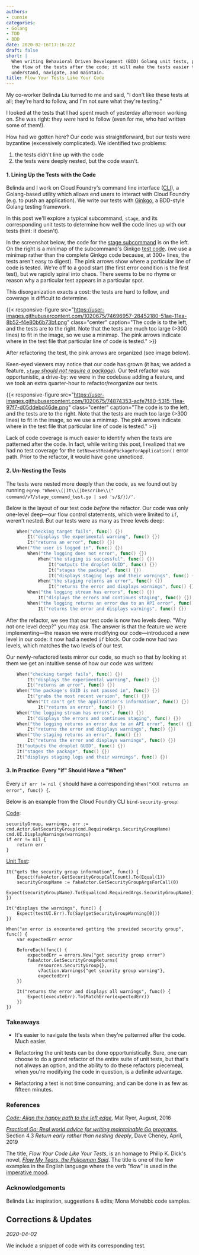 ```yaml
---
authors:
- cunnie
categories:
- Golang
- TDD
- BDD
date: 2020-02-16T17:16:22Z
draft: false
short: |
  When writing Behavioral Driven Development (BDD) Golang unit tests, pattern
  the flow of the tests after the code; it will make the tests easier to
  understand, navigate, and maintain.
title: Flow Your Tests Like Your Code
---
```


My co-worker Belinda Liu turned to me and said, "I don't like these tests at all;
they're hard to follow, and I'm not sure what they're testing."

I looked at the tests that I had spent much of yesterday afternoon working on.
She was right: they _were_ hard to follow (even for me, who had written some of
them!).

How had we gotten here? Our code was straightforward, but our tests were
byzantine (excessively complicated). We identified two problems:

1. the tests didn't line up with the code
2. the tests were deeply nested, but the code wasn't.

#### 1. Lining Up the Tests with the Code

Belinda and I work on Cloud Foundry's command line interface
([CLI](https://docs.cloudfoundry.org/cf-cli/)), a Golang-based utility which
allows end users to interact with Cloud Foundry (e.g. to push an application).
We write our tests with [Ginkgo](https://onsi.github.io/ginkgo/), a BDD-style
Golang testing framework.

In this post we'll explore a typical subcommand, `stage`, and its corresponding
unit tests to determine how well the code lines up with our tests (hint: it
doesn't).

In the screenshot below, the code for the [stage
subcommand](https://github.com/cloudfoundry/cli/blob/98cc92d7772ba3afab4f32ef2f052af07b18a6df/command/v7/stage_command.go)
is on the left. On the right is a minimap of the subcommand's Ginkgo [test
code](https://github.com/cloudfoundry/cli/blob/98cc92d7772ba3afab4f32ef2f052af07b18a6df/command/v7/stage_command_test.go).
(we use a minimap rather than the complete Ginkgo code because, at 300+ lines,
the tests aren't easy to digest). The pink arrows show where a particular line
of code is tested.  We're off to a good start (the first error condition is the
first test), but we rapidly spiral into chaos. There seems to be no rhyme or
reason why a particular test appears in a particular spot.

This disorganization exacts a cost: the tests are hard to follow, and coverage
is difficult to determine.

{{< responsive-figure
src="https://user-images.githubusercontent.com/1020675/74696957-28452180-51ae-11ea-8b52-f4e80b6b73bf.png"
class="center" caption="The code is to the left, and the tests are to the right.  Note that the tests are much too large (>300 lines) to fit in the image, so we use a minimap. The pink arrows indicate where in the test file that particular line of code is tested." >}}

After refactoring the test, the pink arrows are organized (see image below).

Keen-eyed viewers may notice that our code has grown (it has; we added a
feature, [_`stage` should not require a
package_](https://www.pivotaltracker.com/story/show/166688397)). Our test
refactor was opportunistic, a drive-by: we were in the codebase adding a
feature, and we took an extra quarter-hour to refactor/reorganize our tests.

{{< responsive-figure
src="https://user-images.githubusercontent.com/1020675/74874353-acfe7f80-5315-11ea-97f7-d05ddebd46de.png"
class="center" caption="The code is to the left, and the tests are to the right.  Note that the tests are much too large (>300 lines) to fit in the image, so we use a minimap. The pink arrows indicate where in the test file that particular line of code is tested." >}}

Lack of code coverage is much easier to identify when the tests are patterned
after the code. In fact, while writing this post, I realized that we had no test
coverage for the `GetNewestReadyPackageForApplication()` error path.  Prior to
the refactor, it would have gone unnoticed.

#### 2. Un-Nesting the Tests

The tests were nested more deeply than the code, as we found out by running
`egrep "When\\(|It\\(|Describe\\(" command/v7/stage_command_test.go | sed
's/$/})/'`.

Below is the layout of our test code _before_ the refactor. Our code was only
one-level deep—our flow control statements, which were limited to `if`,
weren't nested. But our tests were as many as three levels deep:

```go
	When("checking target fails", func() {})
		It("displays the experimental warning", func() {})
		It("returns an error", func() {})
	When("the user is logged in", func() {})
		When("the logging does not error", func() {})
			When("the staging is successful", func() {})
				It("outputs the droplet GUID", func() {})
				It("stages the package", func() {})
				It("displays staging logs and their warnings", func() {})
			When("the staging returns an error", func() {})
				It("returns the error and displays warnings", func() {})
		When("the logging stream has errors", func() {})
			It("displays the errors and continues staging", func() {})
		When("the logging returns an error due to an API error", func() {})
			It("returns the error and displays warnings", func() {})
```

After the refactor, we see that our test code is now two levels deep. "Why not
one level deep?" you may ask. The answer is that the feature we were
implementing—the reason we were modifying our code—introduced a new level in our
code: it now had a nested `if` block. Our code now had two levels, which matches
the two levels of our test.

Our newly-refactored tests mirror our code, so much so that by looking at them
we get an intuitive sense of how our code was written:

```go
	When("checking target fails", func() {})
		It("displays the experimental warning", func() {})
		It("returns an error", func() {})
	When("the package's GUID is not passed in", func() {})
		It("grabs the most recent version", func() {})
		When("It can't get the application's information", func() {})
			It("returns an error", func() {})
	When("the logging stream has errors", func() {})
		It("displays the errors and continues staging", func() {})
	When("the logging returns an error due to an API error", func() {})
		It("returns the error and displays warnings", func() {})
	When("the staging returns an error", func() {})
		It("returns the error and displays warnings", func() {})
	It("outputs the droplet GUID", func() {})
	It("stages the package", func() {})
	It("displays staging logs and their warnings", func() {})
```

#### 3. In Practice: Every "if" Should Have a "When"

Every `if err != nil {` should have a corresponding `When("XXX returns an
error", func() {`.

Below is an example from the Cloud Foundry CLI `bind-security-group`:

[Code](https://github.com/cloudfoundry/cli/blob/7bec15f19dee85c78de9e6fed7be936005e3da7a/command/v7/bind_security_group_command.go#L50-L54):

```golang
securityGroup, warnings, err := cmd.Actor.GetSecurityGroup(cmd.RequiredArgs.SecurityGroupName)
cmd.UI.DisplayWarnings(warnings)
if err != nil {
	return err
}
```

[Unit Test](https://github.com/cloudfoundry/cli/blob/7bec15f19dee85c78de9e6fed7be936005e3da7a/command/v7/bind_security_group_command_test.go#L108-L132):

```golang
It("gets the security group information", func() {
	Expect(fakeActor.GetSecurityGroupCallCount).To(Equal(1))
	securityGroupName := fakeActor.GetSecurityGroupArgsForCall(0)
	Expect(securityGroupName).To(Equal(cmd.RequiredArgs.SecurityGroupName))
})

It("displays the warnings", func() {
	Expect(testUI.Err).To(Say(getSecurityGroupWarning[0]))
})

When("an error is encountered getting the provided security group", func() {
	var expectedErr error

	BeforeEach(func() {
		expectedErr = errors.New("get security group error")
		fakeActor.GetSecurityGroupReturns(
			resources.SecurityGroup{},
			v7action.Warnings{"get security group warning"},
			expectedErr)
	})

	It("returns the error and displays all warnings", func() {
		Expect(executeErr).To(MatchError(expectedErr))
	})
})
```

### Takeaways

- It's easier to navigate the tests when they're patterned after the code. Much
  easier.

- Refactoring the unit tests can be done opportunistically. Sure, one can choose
  to do a grand refactor of the entire suite of unit tests, but that's not
  always an option, and the ability to do these refactors piecemeal, when you're
  modifying the code in question, is a definite advantage.

- Refactoring a test is not time consuming, and can be done in as few as fifteen
  minutes.

### References

[_Code: Align the happy path to the left
edge_](https://medium.com/@matryer/line-of-sight-in-code-186dd7cdea88), Mat
Ryer, August, 2016

[_Practical Go: Real world advice for writing maintainable Go
programs_](https://dave.cheney.net/practical-go/presentations/qcon-china.html#_return_early_rather_than_nesting_deeply),
Section 4.3 _Return early rather than nesting deeply_, Dave Cheney, April, 2019

The title, _Flow Your Code Like Your Tests_, is an homage to Philip K. Dick's
novel, [_Flow My Tears, the Policeman
Said_](https://en.wikipedia.org/wiki/Flow_My_Tears,_the_Policeman_Said).  The
title is one of the few examples in the English language where the verb "flow"
is used in the [imperative mood](https://en.wikipedia.org/wiki/Imperative_mood).

### Acknowledgements

Belinda Liu: inspiration, suggestions & edits; Mona Mohebbi: code samples.

## Corrections & Updates

*2020-04-02*

We include a snippet of code with its corresponding test.
